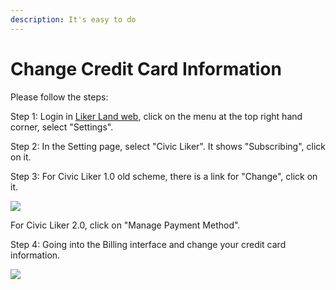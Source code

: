 ```yaml
---
description: It's easy to do
---
```


# Change Credit Card Information

Please follow the steps:

Step 1: Login in [Liker Land web](https://liker.land/), click on the menu at the top right hand corner, select "Settings".

Step 2: In the Setting page, select "Civic Liker". It shows "Subscribing", click on it.

Step 3:  For Civic Liker 1.0 old scheme, there is a link for "Change",  click on it.

![](https://gblobscdn.gitbook.com/assets%2F-LL4mdaVjNgL6A1--PV0%2F-MMT16wjjb4_9DY1thwL%2F-MMT1Yht-ai1LNMDz_cU%2Fimage.png?alt=media&token=63f4a9d0-4393-4bb3-bae4-a862204f9c58)

For Civic Liker 2.0, click on "Manage Payment Method".

Step 4: Going into the Billing interface and change your credit card information.

![](https://gblobscdn.gitbook.com/assets%2F-LL4mdaVjNgL6A1--PV0%2F-MMT16wjjb4_9DY1thwL%2F-MMT2GJUQVLAsGs7JxHZ%2Fimage.png?alt=media&token=8b6d72e9-3988-4a1a-9137-1a8ec2bab571)


